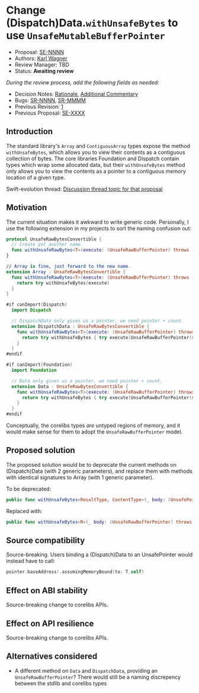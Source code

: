 # Change (Dispatch)Data.`withUnsafeBytes` to use `UnsafeMutableBufferPointer`

* Proposal: [SE-NNNN](NNNN-filename.md)
* Authors: [Karl Wagner](https://github.com/karwa)
* Review Manager: TBD
* Status: **Awaiting review**

*During the review process, add the following fields as needed:*

* Decision Notes: [Rationale](https://lists.swift.org/pipermail/swift-evolution/), [Additional Commentary](https://lists.swift.org/pipermail/swift-evolution/)
* Bugs: [SR-NNNN](https://bugs.swift.org/browse/SR-NNNN), [SR-MMMM](https://bugs.swift.org/browse/SR-MMMM)
* Previous Revision: [1](https://github.com/apple/swift-evolution/blob/...commit-ID.../proposals/NNNN-filename.md)
* Previous Proposal: [SE-XXXX](XXXX-filename.md)

## Introduction

The standard library's `Array` and `ContiguousArray` types expose the method `withUnsafeBytes`, which allows you to view their contents as a contiguous collection of bytes. The core libraries Foundation and Dispatch contain types which wrap some allocated data, but their `withUnsafeBytes` method only allows you to view the contents as a pointer to a contiguous memory location of a given type.

Swift-evolution thread: [Discussion thread topic for that proposal](https://lists.swift.org/pipermail/swift-evolution/)

## Motivation

The current situation makes it awkward to write generic code. Personally, I use the following extension in my projects to sort the naming confusion out:

```swift
protocol UnsafeRawBytesConvertible {
  // Create yet another name.
  func withUnsafeRawBytes<T>(execute: (UnsafeRawBufferPointer) throws -> T) rethrows -> T
}

// Array is fine, just forward to the new name.
extension Array : UnsafeRawBytesConvertible {
  func withUnsafeRawBytes<T>(execute: (UnsafeRawBufferPointer) throws -> T) rethrows -> T {
    return try withUnsafeBytes(execute)
  }
}

#if canImport(Dispatch)
  import Dispatch

  // DispatchData only gives us a pointer, we need pointer + count.
  extension DispatchData : UnsafeRawBytesConvertible {
    func withUnsafeRawBytes<T>(execute: (UnsafeRawBufferPointer) throws -> T) rethrows -> T {
      return try withUnsafeBytes { try execute(UnsafeRawBufferPointer(start: $0, count: count)) }
    }
  }
#endif

#if canImport(Foundation)
  import Foundation

  // Data only gives us a pointer, we need pointer + count.
  extension Data : UnsafeRawBytesConvertible {
    func withUnsafeRawBytes<T>(execute: (UnsafeRawBufferPointer) throws -> T) rethrows -> T {
      return try withUnsafeBytes { try execute(UnsafeRawBufferPointer(start: $0, count: count)) }
    }
  }
#endif
```

Conceptually, the corelibs types _are_ untyped regions of memory, and it would make sense for them to adopt the `UnsafeRawBufferPointer` model.

## Proposed solution

The proposed solution would be to deprecate the current methods on (Dispatch)Data (with 2 generic parameters), and replace them with methods with identical signatures to Array (with 1 generic parameter).

To be deprecated:
```swift
public func withUnsafeBytes<ResultType, ContentType>(_ body: (UnsafePointer<ContentType>) throws -> ResultType) rethrows -> ResultType
```

Replaced with:
```swift
public func withUnsafeBytes<R>(_ body: (UnsafeRawBufferPointer) throws -> R) rethrows -> R
```

## Source compatibility

Source-breaking. Users binding a (Dispatch)Data to an UnsafePointer<T> would instead have to call:
```swift
pointer.baseAddress!.assumingMemoryBound(to: T.self)
```

## Effect on ABI stability

Source-breaking change to corelibs APIs.

## Effect on API resilience

Source-breaking change to corelibs APIs.

## Alternatives considered

- A different method on `Data` and `DispatchData`, providing an `UnsafeRawBufferPointer`? There would still be a naming discrepency between the stdlib and corelibs types

